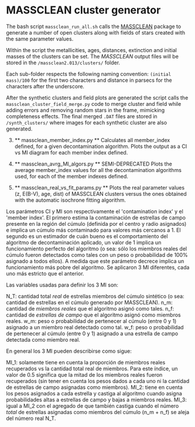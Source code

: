 MASSCLEAN cluster generator
============

The bash script `massclean_run_all.sh` calls the [MASSCLEAN](http://www.physics.uc.edu/~bogdan/massclean/)
package to generate a number of open clusters along with fields of stars created with the same parameter values.

Within the script the metallicities, ages, distances, extinction and initial masses of the
clusters can be set. The *MASSCLEAN* output files will be stored in the `/massclean2.013/clusters/`
folder.

Each sub-folder respects the following naming convention: `(initial mass)/100` for the first two characters
and distance in parsecs for the characters after the underscore.

After the synthetic clusters and field plots are generated the script calls the `massclean_cluster_field_merge.py`
code to merge cluster and field while adding errors and removing random stars in the frame, mimicking
completeness effects.
The final merged `.DAT` files are stored in `/synth_clusters/` where images for each synthetic cluster
are also generated.



3) ** massclean_member_index.py **
Calculates all member_index defined, for a given decontamination algorithm. Plots the output as a
CI vs MI diagram for each member index defined.


4) ** massclean_avrg_MI_algors.py ** SEMI-DEPRECATED
Plots the average member_index values for all the decontamination algorithms used, for each of the member indexes defined.


5) ** massclean_real_vs_fit_params.py **
Plots the real parameter values (z, E(B-V), age, dist) of MASSCLEAN clusters versus the ones obtained with the
automatic isochrone fitting algorithm.



Los parámetros CI y MI son respectivamente el 'contamination index' y el 'member index'. El primero estima la contaminación de estrellas
de campo presente en la región del cúmulo (definida por el centro y radio asignados) e implica un cúmulo más contaminado para valores
más cercanos a 1. El segundo es un estimador de cuán bueno es el comportamiento del algoritmo de decontaminación aplicado, un valor de
1 implica un funcionamiento perfecto del algoritmo (o sea: sólo los miembros reales del cúmulo fueron detectados como tales con un 
peso o probabilidad de 100% asignado a todos ellos). A medida que este parámetro decrece implica un funcionamiento más pobre del algoritmo.
Se aplicaron 3 MI diferentes, cada uno más estricto que el anterior.

Las variables usadas para definir los 3 MI son:

N_T: cantidad total *real* de estrellas miembros del cúmulo sintético (o sea: cantidad de estrellas en el cúmulo generado por MASSCLEAN).
n_m: cantidad de *miembros reales* que el algoritmo asignó como tales.
n_f: cantidad de *estrellas de campo* que el algoritmo asignó como miembros reales.
w_m: peso o probabilidad de pertenecer al cúmulo (entre 0 y 1) asignado a un miembro real detectado como tal.
w_f: peso o probabilidad de pertenecer al cúmulo (entre 0 y 1) asignado a una estrella de campo detectada como miembro real.

En general los 3 MI pueden describirse como sigue:

MI_1: solamente tiene en cuenta la proporción de miembros reales recuperados vs la cantidad total real de miembros. Para este
índice, un valor de 0.5 significa que la mitad de los miembros reales fueron recuperados (sin tener en cuenta los pesos dados
a cada uno ni la cantidad de estrellas de campo asignadas como miembros).
MI_2: tiene en cuenta los pesos asignados a cada estrella y castiga al algoritmo cuando asigna probabilidades altas a estrellas
de campo y bajas a miembros reales.
MI_3: igual a MI_2 con el agregado de que también castiga cuando el número *total* de estrellas asignadas como miembros del cúmulo
(n_m + n_f) se aleja del número real N_T.
